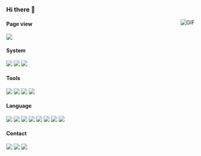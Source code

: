 ### Hi there 👋

<img align="right" alt="GIF" src="https://cdn.jsdelivr.net/gh/xingjiahui/CDN@latest/2020/10/26/4e7c0bddf9113cb320df713cd49c704f.png" />

#### Page view

![](http://antzuhl.cn:4000/get/@xingjiahui.readme)

#### System

[![](https://img.shields.io/badge/Windows-2004-0078D6?&logo=Windows&logoColor=ffffff)](https://www.microsoftstore.com.cn/software/windows)
[![](https://img.shields.io/badge/iPadOS-14.1-FE6722?logo=apple&logoColor=ffffff)](https://www.apple.com.cn/ipados/ipados-14/)
[![](https://img.shields.io/badge/Android-10.0-3DDC84?logo=Android&logoColor=ffffff)](https://developer.android.google.cn/)

#### Tools

[![](https://img.shields.io/badge/IntelliJ%20IDEA-2020.1.2-FE305E?logo=IntelliJ%20IDEA&logoColor=ffffff)](https://www.jetbrains.com/)
[![](https://img.shields.io/badge/WebStorm-2019.3.4-00B3FF?logo=WebStorm&logoColor=\FE305E)](https://www.jetbrains.com/)
[![](https://img.shields.io/badge/PyCharm-2020.1.2-1BD88A?logo=PyCharm&logoColor=ffffff)](https://www.jetbrains.com/)
[![](https://img.shields.io/badge/Microsoft%20Edge%20-%2086.0.622.5-366DBF?logo=Microsoft%20Edge&logoColor=ffffff)](https://www.microsoft.com/zh-cn/edge)

#### Language

[![](https://img.shields.io/badge/-C-A8B9CC?logo=C&logoColor=white)]()
[![](https://img.shields.io/badge/-HTML5-E34F26?logo=html5&logoColor=white)]()
[![](https://img.shields.io/badge/-JavaScript-F7DF1E?logo=javascript&logoColor=white)]()
[![](https://img.shields.io/badge/-css3-1572B6?logo=css3&logoColor=white)]()
[![](https://img.shields.io/badge/-Python3-3776AB?logo=python&logoColor=ffffff)]()
[![](https://img.shields.io/badge/-MySQL-4479A1?logo=mysql&logoColor=white)]()
[![](https://img.shields.io/badge/-Linux-FCC624?logo=Linux&logoColor=white)]()
[![](https://img.shields.io/badge/-Git-F05032?logo=git&logoColor=white)]()
#### Contact

[![](https://img.shields.io/badge/-mail-007396?logo=Gmail&logoColor=ffffff)](mailto:admin@mail.plushine.cn)
[![](https://img.shields.io/badge/-Bilibili-007396?logo=Bilibili&logoColor=ffffff)](https://space.bilibili.com/148073456)
[![](https://img.shields.io/badge/-Zhihu-007396?logo=Zhihu&logoColor=ffffff)](https://www.zhihu.com/people/xwnjyd)

